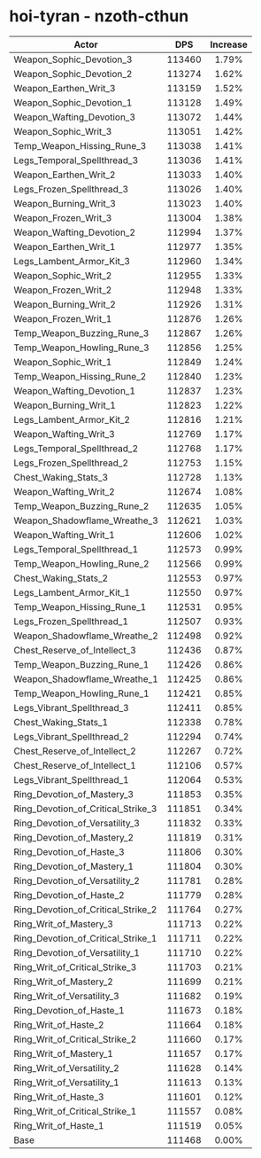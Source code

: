 # hoi-tyran - nzoth-cthun
| Actor | DPS | Increase |
|---|:---:|:---:|
|Weapon_Sophic_Devotion_3|113460|1.79%|
|Weapon_Sophic_Devotion_2|113274|1.62%|
|Weapon_Earthen_Writ_3|113159|1.52%|
|Weapon_Sophic_Devotion_1|113128|1.49%|
|Weapon_Wafting_Devotion_3|113072|1.44%|
|Weapon_Sophic_Writ_3|113051|1.42%|
|Temp_Weapon_Hissing_Rune_3|113038|1.41%|
|Legs_Temporal_Spellthread_3|113036|1.41%|
|Weapon_Earthen_Writ_2|113033|1.40%|
|Legs_Frozen_Spellthread_3|113026|1.40%|
|Weapon_Burning_Writ_3|113023|1.40%|
|Weapon_Frozen_Writ_3|113004|1.38%|
|Weapon_Wafting_Devotion_2|112994|1.37%|
|Weapon_Earthen_Writ_1|112977|1.35%|
|Legs_Lambent_Armor_Kit_3|112960|1.34%|
|Weapon_Sophic_Writ_2|112955|1.33%|
|Weapon_Frozen_Writ_2|112948|1.33%|
|Weapon_Burning_Writ_2|112926|1.31%|
|Weapon_Frozen_Writ_1|112876|1.26%|
|Temp_Weapon_Buzzing_Rune_3|112867|1.26%|
|Temp_Weapon_Howling_Rune_3|112856|1.25%|
|Weapon_Sophic_Writ_1|112849|1.24%|
|Temp_Weapon_Hissing_Rune_2|112840|1.23%|
|Weapon_Wafting_Devotion_1|112837|1.23%|
|Weapon_Burning_Writ_1|112823|1.22%|
|Legs_Lambent_Armor_Kit_2|112816|1.21%|
|Weapon_Wafting_Writ_3|112769|1.17%|
|Legs_Temporal_Spellthread_2|112768|1.17%|
|Legs_Frozen_Spellthread_2|112753|1.15%|
|Chest_Waking_Stats_3|112728|1.13%|
|Weapon_Wafting_Writ_2|112674|1.08%|
|Temp_Weapon_Buzzing_Rune_2|112635|1.05%|
|Weapon_Shadowflame_Wreathe_3|112621|1.03%|
|Weapon_Wafting_Writ_1|112606|1.02%|
|Legs_Temporal_Spellthread_1|112573|0.99%|
|Temp_Weapon_Howling_Rune_2|112566|0.99%|
|Chest_Waking_Stats_2|112553|0.97%|
|Legs_Lambent_Armor_Kit_1|112550|0.97%|
|Temp_Weapon_Hissing_Rune_1|112531|0.95%|
|Legs_Frozen_Spellthread_1|112507|0.93%|
|Weapon_Shadowflame_Wreathe_2|112498|0.92%|
|Chest_Reserve_of_Intellect_3|112436|0.87%|
|Temp_Weapon_Buzzing_Rune_1|112426|0.86%|
|Weapon_Shadowflame_Wreathe_1|112425|0.86%|
|Temp_Weapon_Howling_Rune_1|112421|0.85%|
|Legs_Vibrant_Spellthread_3|112411|0.85%|
|Chest_Waking_Stats_1|112338|0.78%|
|Legs_Vibrant_Spellthread_2|112294|0.74%|
|Chest_Reserve_of_Intellect_2|112267|0.72%|
|Chest_Reserve_of_Intellect_1|112106|0.57%|
|Legs_Vibrant_Spellthread_1|112064|0.53%|
|Ring_Devotion_of_Mastery_3|111853|0.35%|
|Ring_Devotion_of_Critical_Strike_3|111851|0.34%|
|Ring_Devotion_of_Versatility_3|111832|0.33%|
|Ring_Devotion_of_Mastery_2|111819|0.31%|
|Ring_Devotion_of_Haste_3|111806|0.30%|
|Ring_Devotion_of_Mastery_1|111804|0.30%|
|Ring_Devotion_of_Versatility_2|111781|0.28%|
|Ring_Devotion_of_Haste_2|111779|0.28%|
|Ring_Devotion_of_Critical_Strike_2|111764|0.27%|
|Ring_Writ_of_Mastery_3|111713|0.22%|
|Ring_Devotion_of_Critical_Strike_1|111711|0.22%|
|Ring_Devotion_of_Versatility_1|111710|0.22%|
|Ring_Writ_of_Critical_Strike_3|111703|0.21%|
|Ring_Writ_of_Mastery_2|111699|0.21%|
|Ring_Writ_of_Versatility_3|111682|0.19%|
|Ring_Devotion_of_Haste_1|111673|0.18%|
|Ring_Writ_of_Haste_2|111664|0.18%|
|Ring_Writ_of_Critical_Strike_2|111660|0.17%|
|Ring_Writ_of_Mastery_1|111657|0.17%|
|Ring_Writ_of_Versatility_2|111628|0.14%|
|Ring_Writ_of_Versatility_1|111613|0.13%|
|Ring_Writ_of_Haste_3|111601|0.12%|
|Ring_Writ_of_Critical_Strike_1|111557|0.08%|
|Ring_Writ_of_Haste_1|111519|0.05%|
|Base|111468|0.00%|

